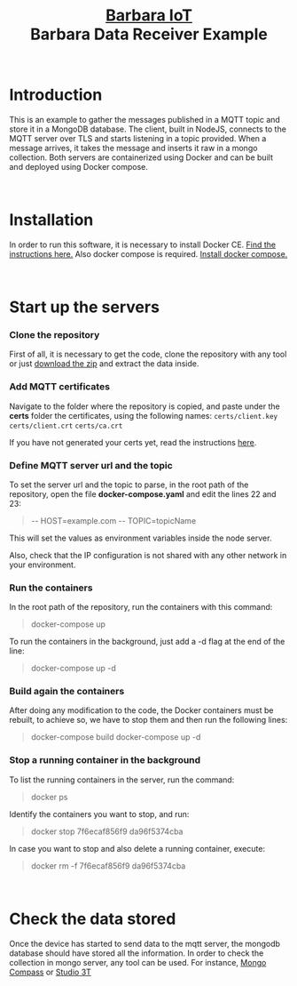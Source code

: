 <h1 align="center">
  <a href="https://www.barbaraiot.com">Barbara IoT</a><br>
  Barbara Data Receiver Example
</h1>

<br/>

# Introduction

This is an example to gather the messages published in a MQTT topic and store it in a MongoDB database. The client, built in NodeJS, connects to the MQTT server over TLS and starts listening in a topic provided. When a message arrives, it takes the message and inserts it raw in a mongo collection. Both servers are containerized using Docker and can be built and deployed using Docker compose.

<br/>

# Installation

In order to run this software, it is necessary to install Docker CE. [Find the instructions here.](https://docs.docker.com/install/) Also docker compose is required. [Install docker compose.](https://docs.docker.com/compose/install/)

<br/>

# Start up the servers
### Clone the repository
First of all, it is necessary to get the code, clone the repository with any tool or just [download the zip](https://github.com/BarbaraIoT-Releases/barbara_data_receiver_example/archive/master.zip) and extract the data inside. 

### Add MQTT certificates
Navigate to the folder where the repository is copied, and paste under the **certs** folder the certificates, using the following names:
`certs/client.key`
`certs/client.crt`
`certs/ca.crt`

If you have not generated your certs yet, read the instructions [here](https://github.com/BarbaraIoT-Releases/barbara_mqtt_server_example#generate-the-certificates).

### Define MQTT server url and the topic
To set the server url and the topic to parse, in the root path of the repository, open the file **docker-compose.yaml** and edit the lines 22 and 23:
>-- HOST=example.com
>-- TOPIC=topicName

This will set the values as environment variables inside the node server.

Also, check that the IP configuration is not shared with any other network in your environment.

### Run the containers
In the root path of the repository, run the containers with this command:
> docker-compose up

To run the containers in the background, just add a -d flag at the end of the line:
> docker-compose up -d


### Build again the containers
After doing any modification to the code, the Docker containers must be rebuilt, to achieve so, we have to stop them and then run the following lines:
>docker-compose build
>docker-compose up -d

### Stop a running container in the background
To list the running containers in the server, run the command:
>docker ps

Identify the containers you want to stop, and run:
>docker stop 7f6ecaf856f9 da96f5374cba

In case you want to stop and also delete a running container, execute: 
>docker rm -f  7f6ecaf856f9 da96f5374cba

<br/>

# Check the data stored
Once the device has started to send data to the mqtt server, the mongodb database should have stored all the information. In order to check the collection in mongo server, any tool can be used. For instance, [Mongo Compass](https://www.mongodb.com/products/compass) or [Studio 3T](https://studio3t.com/download/)

